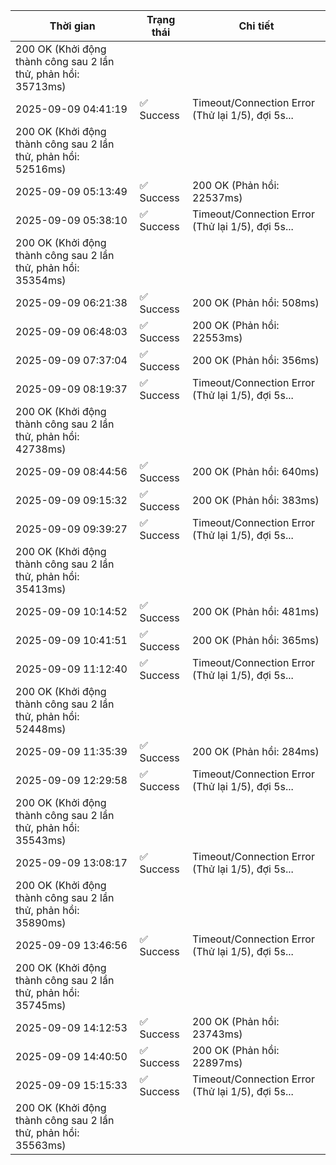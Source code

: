 | Thời gian | Trạng thái | Chi tiết |
|---|---|---|
200 OK (Khởi động thành công sau 2 lần thử, phản hồi: 35713ms) |
| 2025-09-09 04:41:19 | ✅ Success | Timeout/Connection Error (Thử lại 1/5), đợi 5s...
200 OK (Khởi động thành công sau 2 lần thử, phản hồi: 52516ms) |
| 2025-09-09 05:13:49 | ✅ Success | 200 OK (Phản hồi: 22537ms) |
| 2025-09-09 05:38:10 | ✅ Success | Timeout/Connection Error (Thử lại 1/5), đợi 5s...
200 OK (Khởi động thành công sau 2 lần thử, phản hồi: 35354ms) |
| 2025-09-09 06:21:38 | ✅ Success | 200 OK (Phản hồi: 508ms) |
| 2025-09-09 06:48:03 | ✅ Success | 200 OK (Phản hồi: 22553ms) |
| 2025-09-09 07:37:04 | ✅ Success | 200 OK (Phản hồi: 356ms) |
| 2025-09-09 08:19:37 | ✅ Success | Timeout/Connection Error (Thử lại 1/5), đợi 5s...
200 OK (Khởi động thành công sau 2 lần thử, phản hồi: 42738ms) |
| 2025-09-09 08:44:56 | ✅ Success | 200 OK (Phản hồi: 640ms) |
| 2025-09-09 09:15:32 | ✅ Success | 200 OK (Phản hồi: 383ms) |
| 2025-09-09 09:39:27 | ✅ Success | Timeout/Connection Error (Thử lại 1/5), đợi 5s...
200 OK (Khởi động thành công sau 2 lần thử, phản hồi: 35413ms) |
| 2025-09-09 10:14:52 | ✅ Success | 200 OK (Phản hồi: 481ms) |
| 2025-09-09 10:41:51 | ✅ Success | 200 OK (Phản hồi: 365ms) |
| 2025-09-09 11:12:40 | ✅ Success | Timeout/Connection Error (Thử lại 1/5), đợi 5s...
200 OK (Khởi động thành công sau 2 lần thử, phản hồi: 52448ms) |
| 2025-09-09 11:35:39 | ✅ Success | 200 OK (Phản hồi: 284ms) |
| 2025-09-09 12:29:58 | ✅ Success | Timeout/Connection Error (Thử lại 1/5), đợi 5s...
200 OK (Khởi động thành công sau 2 lần thử, phản hồi: 35543ms) |
| 2025-09-09 13:08:17 | ✅ Success | Timeout/Connection Error (Thử lại 1/5), đợi 5s...
200 OK (Khởi động thành công sau 2 lần thử, phản hồi: 35890ms) |
| 2025-09-09 13:46:56 | ✅ Success | Timeout/Connection Error (Thử lại 1/5), đợi 5s...
200 OK (Khởi động thành công sau 2 lần thử, phản hồi: 35745ms) |
| 2025-09-09 14:12:53 | ✅ Success | 200 OK (Phản hồi: 23743ms) |
| 2025-09-09 14:40:50 | ✅ Success | 200 OK (Phản hồi: 22897ms) |
| 2025-09-09 15:15:33 | ✅ Success | Timeout/Connection Error (Thử lại 1/5), đợi 5s...
200 OK (Khởi động thành công sau 2 lần thử, phản hồi: 35563ms) |
